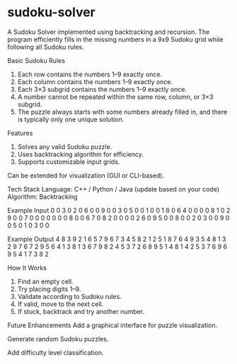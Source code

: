 # sudoku-solver
A Sudoku Solver implemented using backtracking and recursion. The program efficiently fills in the missing numbers in a 9x9 Sudoku grid while following all Sudoku rules.

Basic Sudoku Rules
1. Each row contains the numbers 1–9 exactly once.
2. Each column contains the numbers 1–9 exactly once.
3. Each 3×3 subgrid contains the numbers 1–9 exactly once.
4. A number cannot be repeated within the same row, column, or 3×3 subgrid.
5. The puzzle always starts with some numbers already filled in, and there is typically only one unique solution.

Features
1. Solves any valid Sudoku puzzle.
2. Uses backtracking algorithm for efficiency.
3. Supports customizable input grids.

Can be extended for visualization (GUI or CLI-based).

Tech Stack
Language: C++ / Python / Java (update based on your code)
Algorithm: Backtracking

Example Input
0 0 3 0 2 0 6 0 0
9 0 0 3 0 5 0 0 1
0 0 1 8 0 6 4 0 0
0 0 8 1 0 2 9 0 0
7 0 0 0 0 0 0 0 8
0 0 6 7 0 8 2 0 0
0 0 2 6 0 9 5 0 0
8 0 0 2 0 3 0 0 9
0 0 5 0 1 0 3 0 0

Example Output
4 8 3 9 2 1 6 5 7
9 6 7 3 4 5 8 2 1
2 5 1 8 7 6 4 9 3
5 4 8 1 3 2 9 7 6
7 2 9 5 6 4 1 3 8
1 3 6 7 9 8 2 4 5
3 7 2 6 8 9 5 1 4
8 1 4 2 5 3 7 6 9
6 9 5 4 1 7 3 8 2

How It Works
1. Find an empty cell.
2. Try placing digits 1–9.
3. Validate according to Sudoku rules.
4. If valid, move to the next cell.
5. If stuck, backtrack and try another number.

Future Enhancements
Add a graphical interface for puzzle visualization.

Generate random Sudoku puzzles.

Add difficulty level classification.
